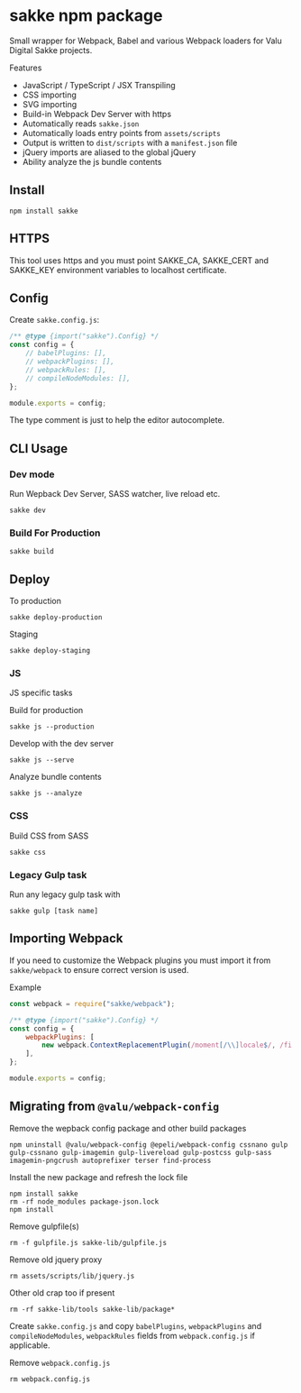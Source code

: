 # sakke npm package

Small wrapper for Webpack, Babel and various Webpack loaders for Valu Digital
Sakke projects.

Features

-   JavaScript / TypeScript / JSX Transpiling
-   CSS importing
-   SVG importing
-   Build-in Webpack Dev Server with https
-   Automatically reads `sakke.json`
-   Automatically loads entry points from `assets/scripts`
-   Output is written to `dist/scripts` with a `manifest.json` file
-   jQuery imports are aliased to the global jQuery
-   Ability analyze the js bundle contents

## Install

```
npm install sakke
```

## HTTPS

This tool uses https and you must point SAKKE_CA, SAKKE_CERT and SAKKE_KEY
environment variables to localhost certificate.

## Config

Create `sakke.config.js`:

```js
/** @type {import("sakke").Config} */
const config = {
    // babelPlugins: [],
    // webpackPlugins: [],
    // webpackRules: [],
    // compileNodeModules: [],
};

module.exports = config;
```

The type comment is just to help the editor autocomplete.

## CLI Usage

### Dev mode

Run Wepback Dev Server, SASS watcher, live reload etc.

```
sakke dev
```

### Build For Production

```
sakke build
```

## Deploy

To production

```
sakke deploy-production
```

Staging

```
sakke deploy-staging
```

### JS

JS specific tasks

Build for production

```
sakke js --production
```

Develop with the dev server

```
sakke js --serve
```

Analyze bundle contents

```
sakke js --analyze
```

### CSS

Build CSS from SASS

```
sakke css
```

### Legacy Gulp task

Run any legacy gulp task with

```
sakke gulp [task name]
```

## Importing Webpack

If you need to customize the Webpack plugins you must import it from
`sakke/webpack` to ensure correct version is used.

Example

```js
const webpack = require("sakke/webpack");

/** @type {import("sakke").Config} */
const config = {
    webpackPlugins: [
        new webpack.ContextReplacementPlugin(/moment[/\\]locale$/, /fi|en/),
    ],
};

module.exports = config;
```

## Migrating from `@valu/webpack-config`

Remove the wepback config package and other build packages

```
npm uninstall @valu/webpack-config @epeli/webpack-config cssnano gulp gulp-cssnano gulp-imagemin gulp-livereload gulp-postcss gulp-sass imagemin-pngcrush autoprefixer terser find-process
```

Install the new package and refresh the lock file

```
npm install sakke
rm -rf node_modules package-json.lock
npm install
```

Remove gulpfile(s)

```
rm -f gulpfile.js sakke-lib/gulpfile.js
```

Remove old jquery proxy

```
rm assets/scripts/lib/jquery.js
```

Other old crap too if present

```
rm -rf sakke-lib/tools sakke-lib/package*
```

Create `sakke.config.js` and copy `babelPlugins`, `webpackPlugins` and
`compileNodeModules`, `webpackRules` fields from `webpack.config.js` if
applicable.

Remove `webpack.config.js`

```
rm webpack.config.js
```
